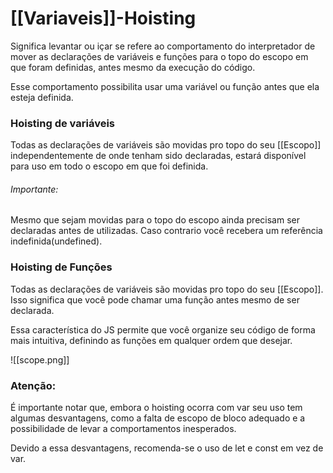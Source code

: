 # [[Variaveis]]-Hoisting

Significa levantar ou içar se refere ao comportamento do interpretador de mover as declarações de variáveis e funções para o topo do escopo em que foram definidas, antes mesmo da execução do código.

Esse comportamento possibilita usar uma variável ou função antes que ela esteja definida.
### Hoisting de variáveis
Todas as declarações de variáveis são movidas pro topo do seu [[Escopo]] independentemente de onde tenham sido declaradas, estará disponível para uso em todo o escopo em que foi definida.

###### Importante: 
Mesmo que sejam movidas para o topo do escopo ainda precisam ser declaradas antes de utilizadas. Caso contrario você recebera um referência indefinida(undefined).

### Hoisting de Funções
Todas as declarações de variáveis são movidas pro topo do seu [[Escopo]]. Isso significa que você pode chamar uma função antes mesmo de ser declarada.

Essa característica do JS permite que você organize seu código de forma mais intuitiva, definindo as funções em qualquer ordem que desejar.

![[scope.png]]

### Atenção: 

É importante notar que, embora o hoisting ocorra com var seu uso tem algumas desvantagens, como a falta de escopo de bloco adequado e a possibilidade de levar a comportamentos inesperados.

Devido a essa desvantagens, recomenda-se o uso de let e const em vez de var.
